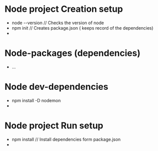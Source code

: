 # Node project Creation setup
 - node --version   //  Checks the version of node
 - npm init //  Creates package.json ( keeps record of the dependencies)
 - 
# Node-packages (dependencies)
 - ...

# Node dev-dependencies
 - npm install -D nodemon
 - 
# Node project Run setup
 - npm install //  Install dependencies form package.json
 - 